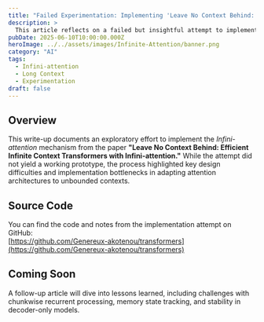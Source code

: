 ```yaml
---
title: "Failed Experimentation: Implementing 'Leave No Context Behind: Efficient Infinite Context Transformers with Infini-attention'"
description: >
  This article reflects on a failed but insightful attempt to implement the Infini-attention mechanism proposed in 'Leave No Context Behind,' focusing on the challenges of extending context length in Transformer models through memory-efficient mechanisms.
pubDate: 2025-06-10T10:00:00.000Z
heroImage: ../../assets/images/Infinite-Attention/banner.png
category: "AI"
tags:
  - Infini-attention
  - Long Context
  - Experimentation
draft: false
---
```


## Overview

This write-up documents an exploratory effort to implement the *Infini-attention* mechanism from the paper **"Leave No Context Behind: Efficient Infinite Context Transformers with Infini-attention."** While the attempt did not yield a working prototype, the process highlighted key design difficulties and implementation bottlenecks in adapting attention architectures to unbounded contexts.

## Source Code

You can find the code and notes from the implementation attempt on GitHub:  
[https://github.com/Genereux-akotenou/transformers](https://github.com/Genereux-akotenou/transformers)

## Coming Soon

A follow-up article will dive into lessons learned, including challenges with chunkwise recurrent processing, memory state tracking, and stability in decoder-only models.

